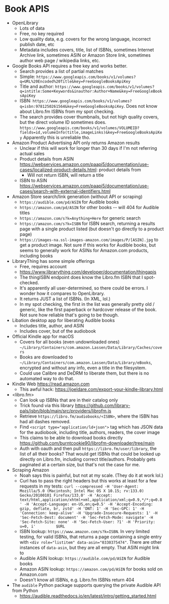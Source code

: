 # Book APIS

* OpenLibrary
    * Lots of data
    * Free, no key required
    * Low quality data, e.g. covers for the wrong language, incorrect publish date, etc
    * Metadata includes covers, title, list of ISBNs, sometimes Internet Archive link, sometimes ASIN or Amazon Store link,
      sometimes author web page / wikipedia links, etc.
* Google Books API requires a free key and works better.
    * Search provides a list of partial matches
    * Simple: `https://www.googleapis.com/books/v1/volumes?q=URL%20Encoded%20Title&key=FreeGoogleBooksApiKey`
    * Title and author:
        `https://www.googleapis.com/books/v1/volumes?q=intitle:Some+Keywords&inauthor:Author+Name&key=FreeGoogleBooksApiKey`
    * ISBN: `https://www.googleapis.com/books/v1/volumes?q=isbn:9781250261564&key=FreeGoogleBooksApiKey`.
      Does not know about Libro.fm ISBNs from my spot checking.
    * The search provides cover thumbnails, but not high quality covers, but the direct volume ID sometimes does.
      `https://www.googleapis.com/books/v1/volumes/VOLUMEID?fields=id,volumeInfo(title,imageLinks)&key=FreeGoogleBooksApiKey`
      Apparently this is unreliable tho.
* Amazon Product Advertising API only returns Amazon results
    * Unclear if this will work for longer than 30 days if I'm not referring actual sales
    * Product details from ASIN
      <https://webservices.amazon.com/paapi5/documentation/use-cases/localized-product-details.html>: product details from
       * Will not return ISBN, will return a title
    * ISBN to ASIN
      <https://webservices.amazon.com/paapi5/documentation/use-cases/search-with-external-identifiers.html>
* Amazon Store search/link generation (without API or scraping)
    * `https://audible.com/pd/ASIN` for Audible books
    * `https://amazon.com/pd/ASIN` for other books -- will 404 for Audible titles
    * `https://amazon.com/s?k=Anything+Here` for generic search
    * `https://amazon.com/s?k=ISBN` for ISBN search, returning a results page with a single product listed
      (but doesn't go directly to a product page)
    * `https://images-na.ssl-images-amazon.com/images/P/[ASIN].jpg` to get a product image.
      Not sure if this works for Audible books, but seems to generally work for ASINs for Amazon.com products, including books
* LibraryThing has some simple offerings
    * Free, requires account
    * <https://www.librarything.com/developer/documentation/thingapis>
    * The thingISBN endpoint does know the Libro.fm ISBN that I spot-checked.
    * It's apparently all user-determined, so there could be errors. I wonder how it compares to OpenLibrary.
    * It returns JUST a list of ISBNs. (In XML, lol.)
    * In my spot checking, the first in the list was generally pretty old / generic,
      like the first paperback or hardcover release of the book.
      Not sure how reliable that's going to be though.
* Libation desktop app for liberating Audible books
    * Includes title, author, and ASIN
    * Includes cover, but of the audiobook
* Official Kindle app for macOS
    * Covers for all books (even undownloaded ones)
      `~/Library/Containers/com.amazon.Lassen/Data/Library/Caches/covers`
    * Books are downloaded to `~/Library/Containers/com.amazon.Lassen/Data/Library/eBooks`,
      encrypted and without any info, even a title in the filesystem.
    * Could use Calibre and DeDRM to liberate them, but there is no automated way to do that.
* Kindle Web <https://read.amazon.com>
    * This awful hack: https://joeldare.com/export-your-kindle-library.html
* <libro.fm>
    * Can look up ISBNs that are in their catalog only
    * Trick found via this library <https://github.com/library-pals/isbn/blob/main/src/providers/librofm.js>
    * Retrieve `https://libro.fm/audiobooks/<ISBN>`, where the ISBN has had all dashes removed.
    * Find `<script type="application/ld+json">` tag which has JSON data for the audiobook,
      including title, authors, readers, the cover image
    * This claims to be able to download books directly <https://github.com/burntcookie90/librofm-downloader/tree/main>
    * Auth with oauth and then pull `https://libro.fm/user/library`, the list of all their books?
      That would get ISBNs that could be looked up directly on Libro.fm, including correct title/authors.
      Probably gets paginated at a certain size, but that's not the case for me.
* Scraping Amazon
    * Noah says this is painful, but not at my scale. (They do it at work lol.)
    * Curl has to pass the right headers but this works at least for a few requests in my tests:
      `curl --compressed -H 'User-Agent: Mozilla/5.0 (Macintosh; Intel Mac OS X 10.15; rv:133.0) Gecko/20100101 Firefox/133.0' -H 'Accept: text/html,application/xhtml+xml,application/xml;q=0.9,*/*;q=0.8' -H 'Accept-Language: en-US,en;q=0.5' -H 'Accept-Encoding: gzip, deflate, br, zstd' -H 'DNT: 1' -H 'Sec-GPC: 1' -H 'Connection: keep-alive' -H 'Upgrade-Insecure-Requests: 1' -H 'Sec-Fetch-Dest: document' -H 'Sec-Fetch-Mode: navigate' -H 'Sec-Fetch-Site: none' -H 'Sec-Fetch-User: ?1' -H 'Priority: u=0, i'         $URL`
    * ISBN lookup: `https://www.amazon.com/s?k=ISBN`.
      In very limited testing, for valid ISBNs, that returns a page containing a single entry with
      `<div role="listitem" data-asin="0330375474"`.
      There are other instances of `data-asin`, but they are all empty.
      That ASIN might link to
    * Audible ASIN lookup: `https://audible.com/pd/ASIN` for Audible books
    * Amazon ASIN lookup: `https://amazon.com/pd/ASIN` for books sold on Amazon.com
    * Doesn't know all ISBNs, e.g. Libro.fm ISBNs return 404
* The `audible` Python package supports querying the private Audible API from Python
    * <https://audible.readthedocs.io/en/latest/intro/getting_started.html>

